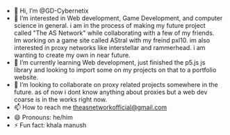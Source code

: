 - 👋 Hi, I’m @GD-Cybernetix
- 👀 I’m interested in Web development, Game Development, and computer science in general. i am in the process of making my future project called "The AS Network" while collaborating with
  a few of my friends. Im working on a game site called AStral with my freind pxl10. im also interested in proxy networks like interstellar and rammerhead. i am wanting to create my own in
  near future.
- 🌱 I’m currently learning Web development, just finished the p5.js js library and looking to import some on my projects on that to a portfolio website.
- 💞️ I’m looking to collaborate on proxy related projects somewhere in the future. as of now i dont know anything about proxies but a web dev coarse is in the works right now. 
- 📫 How to reach me theasnetworkofficial@gmail.com
- 😄 Pronouns: he/him
- ⚡ Fun fact: khala manush

<!---
GD-Cybernetix/GD-Cybernetix is a ✨ special ✨ repository because its `README.md` (this file) appears on your GitHub profile.
You can click the Preview link to take a look at your changes.
--->
